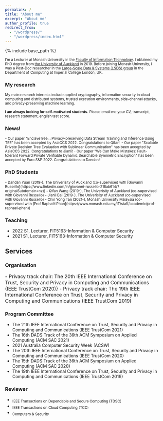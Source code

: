 ```yaml
---
permalink: /
title: "About me"
excerpt: "About me"
author_profile: true
redirect_from: 
  - "/wordpress/"
  - "/wordpress/index.html"
---
```


{% include base_path %}

 
<sub> I’m a Lecturer at Monash University in the [Faculty of Information Technology](https://www.monash.edu/it). I obtained my PhD degree from [the University of Auckland](https://www.auckland.ac.nz/en.html) in 2019. Before joining Monash University, I was a Post-Doc researcher in the [Large-Scale Data & Systems (LSDS) group](https://lsds.doc.ic.ac.uk/) in the Department of Computing at Imperial College London, UK.  

### My research
<sub> My main research interests include applied cryptography, information security in cloud computing and distributed systems, trusted execution environments, side-channel attacks, and privacy-preserving machine learning.

<sub> **I am always looking for self-motivated students.** Please email me your CV, transcript, research statement, english test score.</sub> 

### News!
<sub> 
- Our paper "EnclaveTree: : Privacy-preserving Data Stream Training and Inference Using TEE" has been accepted by AsiaCCS 2022. Congratulations to Qifan!
- Our paper "Scalable Private Decision Tree Evaluation with Sublinear Communication" has been accepted by AsiaCCS 2022. Congratulations to Jianli!
- Our paper "We Can Make Mistakes: Fault-tolerant Forward Private Verifiable Dynamic Searchable Symmetric Encryption" has been accepted by Euro S&P 2022. Congratulations to Dandan!</sub>  

### PhD Students
<sub> 
- Dandan Yuan (2019-), The Univerisity of Auckland (co-supervised with [Giovanni Russello](https://www.linkedin.com/in/giovanni-russello-218ab614/?originalSubdomain=nz))
- Qifan Wang (2019-), The Univerisity of Auckland (co-supervised with Giovanni Russello)
- Jianli Bai (2019-), The Univerisity of Auckland (co-supervised with Giovanni Russello)
- Chin Yong Tan (2021-), Monash University Malaysia (co-supervised with [Prof Raphaël Phan](https://www.monash.edu.my/IT/staff/academic/prof-raphael-phan))
</sub> 
  
### Teaching
- 2022 S1, Lecturer, FIT5163-Information & Computer Security
- 2021 S1, Lecturer, FIT5163-Information & Computer Security


## Services

### Organisation
  <font size="3"> 
- Privacy track chair: The 20th IEEE International Conference on Trust, Security and Privacy in Computing and Communications (IEEE TrustCom 2020)}
- Privacy track chair: The 19th IEEE International Conference on Trust, Security and Privacy in Computing and Communications (IEEE TrustCom 2019)
</font>

### Program Committee
- The 21th IEEE International Conference on Trust, Security and Privacy in Computing and Communications (IEEE TrustCom 2021)
- The 16th DADS Track of the 36th ACM Symposium on Applied Computing (ACM SAC 2021)
- 2021 Australia Computer Security Week (ACSW)
- The 20th IEEE International Conference on Trust, Security and Privacy in Computing and Communications (IEEE TrustCom 2020)
- The 15th DADS Track of the 36th ACM Symposium on Applied Computing (ACM SAC 2020)
- The 19th IEEE International Conference on Trust, Security and Privacy in Computing and Communications (IEEE TrustCom 2019)

### Reviewer
- <sub> IEEE Transactions on Dependable and Secure Computing (TDSC)</sub> 
- <sub> IEEE Transactions on Cloud Computing (TCC)</sub> 
- <sub> Computers & Security</sub>
